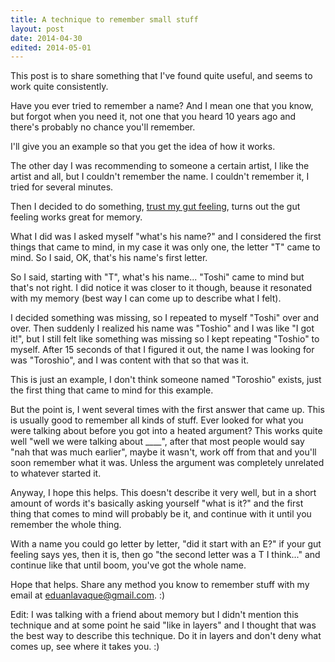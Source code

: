 ```yaml
---
title: A technique to remember small stuff
layout: post
date: 2014-04-30
edited: 2014-05-01
---
```


This post is to share something that I've found quite useful, and seems to work
quite consistently.

Have you ever tried to remember a name? And I mean one that you know, but forgot
when you need it, not one that you heard 10 years ago and there's probably no
chance you'll remember.

I'll give you an example so that you get the idea of how it works.

The other day I was recommending to someone a certain artist, I like the artist
and all, but I couldn't remember the name. I couldn't remember it, I tried for
several minutes.

Then I decided to do something, [trust my gut
feeling](http://eduantech.com/2014/04/wtgfifm.html), turns out the gut feeling
works great for memory.

What I did was I asked myself "what's his name?" and I considered the first
things that came to mind, in my case it was only one, the letter "T" came to
mind. So I said, OK, that's his name's first letter.

So I said, starting with "T", what's his name... "Toshi" came to mind but that's
not right. I did notice it was closer to it though, beause it resonated with my
memory (best way I can come up to describe what I felt).

I decided something was missing, so I repeated to myself "Toshi" over and over.
Then suddenly I realized his name was "Toshio" and I was like "I got it!", but
I still felt like something was missing so I kept repeating "Toshio" to myself.
After 15 seconds of that I figured it out, the name I was looking for was
"Toroshio", and I was content with that so that was it.

This is just an example, I don't think someone named "Toroshio" exists, just the
first thing that came to mind for this example.

But the point is, I went several times with the first answer that came up. This
is usually good to remember all kinds of stuff. Ever looked for what you were
talking about before you got into a heated argument? This works quite well "well
we were talking about ____", after that most people would say "nah that was much
earlier", maybe it wasn't, work off from that and you'll soon remember what it
was. Unless the argument was completely unrelated to whatever started it.

Anyway, I hope this helps. This doesn't describe it very well, but in a short
amount of words it's basically asking yourself "what is it?" and the first thing
that comes to mind will probably be it, and continue with it until you remember
the whole thing.

With a name you could go letter by letter, "did it start with an E?" if your gut
feeling says yes, then it is, then go "the second letter was a T I think..." and
continue like that until boom, you've got the whole name.

Hope that helps. Share any method you know to remember stuff with my email at
<eduanlavaque@gmail.com>. :)

Edit: I was talking with a friend about memory but I didn't mention this
technique and at some point he said "like in layers" and I thought that was the
best way to describe this technique. Do it in layers and don't deny what comes
up, see where it takes you. :)
